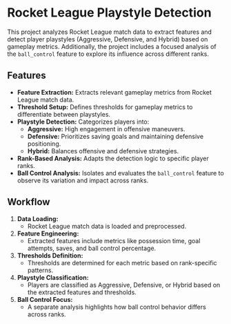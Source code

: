 # Rocket League Playstyle Detection

This project analyzes Rocket League match data to extract features and detect player playstyles (Aggressive, Defensive, and Hybrid) based on gameplay metrics. Additionally, the project includes a focused analysis of the `ball_control` feature to explore its influence across different ranks.

## Features

- **Feature Extraction:** Extracts relevant gameplay metrics from Rocket League match data.
- **Threshold Setup:** Defines thresholds for gameplay metrics to differentiate between playstyles.
- **Playstyle Detection:** Categorizes players into:
  - **Aggressive:** High engagement in offensive maneuvers.
  - **Defensive:** Prioritizes saving goals and maintaining defensive positioning.
  - **Hybrid:** Balances offensive and defensive strategies.
- **Rank-Based Analysis:** Adapts the detection logic to specific player ranks.
- **Ball Control Analysis:** Isolates and evaluates the `ball_control` feature to observe its variation and impact across ranks.

## Workflow

1. **Data Loading:**
   - Rocket League match data is loaded and preprocessed.
2. **Feature Engineering:**
   - Extracted features include metrics like possession time, goal attempts, saves, and ball control percentage.
3. **Thresholds Definition:**
   - Thresholds are determined for each metric based on rank-specific patterns.
4. **Playstyle Classification:**
   - Players are classified as Aggressive, Defensive, or Hybrid based on the extracted features and thresholds.
5. **Ball Control Focus:**
   - A separate analysis highlights how ball control behavior differs across ranks.
